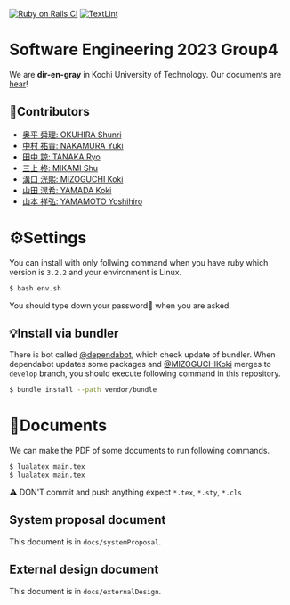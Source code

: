 [![Ruby on Rails CI](https://github.com/MIZOGUCHIKoki/MusicScoreManagementApp/actions/workflows/rubyonrails.yml/badge.svg)](https://github.com/MIZOGUCHIKoki/MusicScoreManagementApp/actions/workflows/rubyonrails.yml)
[![TextLint](https://github.com/MIZOGUCHIKoki/MusicScoreManagementApp/actions/workflows/textlint.yml/badge.svg)](https://github.com/MIZOGUCHIKoki/MusicScoreManagementApp/actions/workflows/textlint.yml)

# Software Engineering 2023 Group4
We are **dir-en-gray** in Kochi University of Technology.
Our documents are [hear](https://www.notion.so/kut-se-group4/dir-en-gray-789a9c3b505e4ac3994a1478477590f0?pvs=4)!

## 👤Contributors
- [奥平 舜理: OKUHIRA Shunri](https://github.com/OkuhiraShunri)
- [中村 祐貴: NAKAMURA Yuki](https://github.com/1250352)
- [田中 諒: TANAKA Ryo](https://github.com/tanakaryo341)
- [三上 柊: MIKAMI Shu](https://github.com/MikamiShu)
- [溝口 洸熙: MIZOGUCHI Koki](https://github.com/MIZOGUCHIKoki)
- [山田 滉希: YAMADA Koki](https://github.com/1250382KoukiYamada)
- [山本 祥弘: YAMAMOTO Yoshihiro](https://github.com/1250385-Yamamoto)

# ⚙️Settings
You can install with only follwing command when you have ruby which version is `3.2.2` and your environment is Linux.
```Bash
$ bash env.sh
```
You should type down your password🔑 when you are asked.

## 💡Install via bundler
There is bot called [@dependabot](https://github.com/apps/dependabot), which check update of bundler.
When dependabot updates some packages and [@MIZOGUCHIKoki](https://github.com/MIZOGUCHIKoki) merges to `develop` branch, you should execute following command in this repository.
```Bash
$ bundle install --path vendor/bundle
```
# 📃Documents
We can make the PDF of some documents to run following commands.
```Bash
$ lualatex main.tex
$ lualatex main.tex
```
⚠️ DON'T commit and push anything expect `*.tex`, `*.sty`, `*.cls`
## System proposal document
This document is in `docs/systemProposal`.
## External design document
This document is in `docs/externalDesign`.
